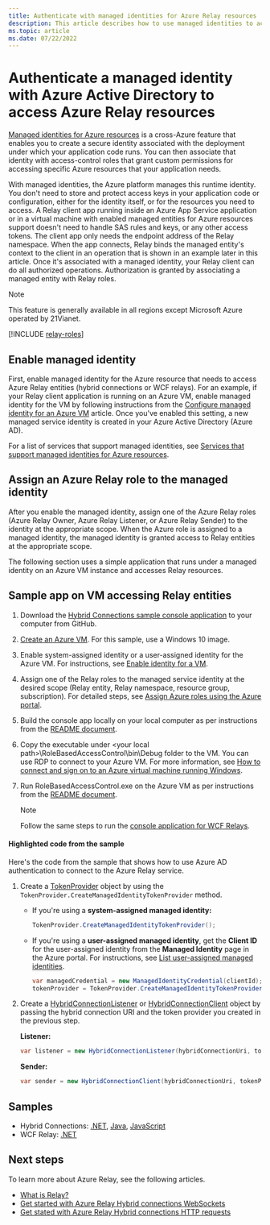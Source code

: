```yaml
---
title: Authenticate with managed identities for Azure Relay resources 
description: This article describes how to use managed identities to access with Azure Relay resources.
ms.topic: article
ms.date: 07/22/2022
---
```


# Authenticate a managed identity with Azure Active Directory to access Azure Relay resources 
[Managed identities for Azure resources](../active-directory/managed-identities-azure-resources/overview.md) is a cross-Azure feature that enables you to create a secure identity associated with the deployment under which your application code runs. You can then associate that identity with access-control roles that grant custom permissions for accessing specific Azure resources that your application needs.

With managed identities, the Azure platform manages this runtime identity. You don't need to store and protect access keys in your application code or configuration, either for the identity itself, or for the resources you need to access. A Relay client app running inside an Azure App Service application or in a virtual machine with enabled managed entities for Azure resources support doesn't need to handle SAS rules and keys, or any other access tokens. The client app only needs the endpoint address of the Relay namespace. When the app connects, Relay binds the managed entity's context to the client in an operation that is shown in an example later in this article. Once it's associated with a managed identity, your Relay client can do all authorized operations. Authorization is granted by associating a managed entity with Relay roles.

> [!NOTE]
> This feature is generally available in all regions except Microsoft Azure operated by 21Vianet. 

[!INCLUDE [relay-roles](./includes/relay-roles.md)]

## Enable managed identity
First, enable managed identity for the Azure resource that needs to access Azure Relay entities (hybrid connections or WCF relays). For an example, if your Relay client application is running on an Azure VM, enable managed identity for the VM by following instructions from the [Configure managed identity for an Azure VM](../active-directory/managed-identities-azure-resources/qs-configure-portal-windows-vm.md) article. Once you've enabled this setting, a new managed service identity is created in your Azure Active Directory (Azure AD).

For a list of services that support managed identities, see [Services that support managed identities for Azure resources](../active-directory/managed-identities-azure-resources/services-support-managed-identities.md).

## Assign an Azure Relay role to the managed identity
After you enable the managed identity, assign one of the Azure Relay roles (Azure Relay Owner, Azure Relay Listener, or Azure Relay Sender) to the identity at the appropriate scope. When the Azure role is assigned to a managed identity, the managed identity is granted access to Relay entities at the appropriate scope.

The following section uses a simple application that runs under a managed identity on an Azure VM instance and accesses Relay resources.

## Sample app on VM accessing Relay entities

1. Download the [Hybrid Connections sample console application](https://github.com/Azure/azure-relay/tree/master/samples/hybrid-connections/dotnet/rolebasedaccesscontrol) to your computer from GitHub.
1. [Create an Azure VM](../virtual-machines/windows/quick-create-portal.md). For this sample, use a Windows 10 image. 
1. Enable system-assigned identity or a user-assigned identity for the Azure VM. For instructions, see [Enable identity for a VM](../active-directory/managed-identities-azure-resources/qs-configure-portal-windows-vm.md). 
1. Assign one of the Relay roles to the managed service identity at the desired scope (Relay entity, Relay namespace, resource group, subscription). For detailed steps, see [Assign Azure roles using the Azure portal](../role-based-access-control/role-assignments-portal.md).
1. Build the console app locally on your local computer as per instructions from the [README document](https://github.com/Azure/azure-relay/tree/master/samples/hybrid-connections/dotnet/rolebasedaccesscontrol#rolebasedaccesscontrol-hybrid-connection-sample). 
1. Copy the executable under \<your local path\>\RoleBasedAccessControl\bin\Debug folder to the VM. You can use RDP to connect to your Azure VM. For more information, see [How to connect and sign on to an Azure virtual machine running Windows](../virtual-machines/windows/connect-logon.md).
1. Run RoleBasedAccessControl.exe on the Azure VM as per instructions from the [README document](https://github.com/Azure/azure-relay/tree/master/samples/hybrid-connections/dotnet/rolebasedaccesscontrol#rolebasedaccesscontrol-hybrid-connection-sample). 

    > [!NOTE]
    > Follow the same steps to run the [console application for WCF Relays](https://github.com/Azure/azure-relay/tree/master/samples/wcf-relay/RoleBasedAccessControl).

#### Highlighted code from the sample
Here's the code from the sample that shows how to use Azure AD authentication to connect to the Azure Relay service.  

1. Create a [TokenProvider](/dotnet/api/microsoft.azure.relay.tokenprovider) object by using the `TokenProvider.CreateManagedIdentityTokenProvider` method. 
    
    - If you're using a **system-assigned managed identity:**
        ```csharp
        TokenProvider.CreateManagedIdentityTokenProvider();
        ```
    - If you're using a **user-assigned managed identity**, get the **Client ID** for the user-assigned identity from the **Managed Identity** page in the Azure portal. For instructions, see [List user-assigned managed identities](../active-directory/managed-identities-azure-resources/how-manage-user-assigned-managed-identities.md?pivots=identity-mi-methods-azp#list-user-assigned-managed-identities).
        ```csharp
        var managedCredential = new ManagedIdentityCredential(clientId);
        tokenProvider = TokenProvider.CreateManagedIdentityTokenProvider(managedCredential);    
        ```
1. Create a [HybridConnectionListener](/dotnet/api/microsoft.azure.relay.hybridconnectionlistener.-ctor#Microsoft_Azure_Relay_HybridConnectionListener__ctor_System_Uri_Microsoft_Azure_Relay_TokenProvider_)  or [HybridConnectionClient](/dotnet/api/microsoft.azure.relay.hybridconnectionclient.-ctor#microsoft-azure-relay-hybridconnectionclient-ctor(system-uri-microsoft-azure-relay-tokenprovider)) object by passing the hybrid connection URI and the token provider you created in the previous step.

    **Listener:**
    ```csharp
    var listener = new HybridConnectionListener(hybridConnectionUri, tokenProvider);    
    ```
    
    **Sender:**
    ```csharp
    var sender = new HybridConnectionClient(hybridConnectionUri, tokenProvider);    
    ```

## Samples

- Hybrid Connections: [.NET](https://github.com/Azure/azure-relay/tree/master/samples/hybrid-connections/dotnet/rolebasedaccesscontrol), [Java](https://github.com/Azure/azure-relay/tree/master/samples/hybrid-connections/java/role-based-access-control), [JavaScript](https://github.com/Azure/azure-relay/tree/master/samples/hybrid-connections/node/rolebasedaccesscontrol)
- WCF Relay: [.NET](https://github.com/Azure/azure-relay/tree/master/samples/wcf-relay/RoleBasedAccessControl)

## Next steps
To learn more about Azure Relay, see the following articles.
- [What is Relay?](relay-what-is-it.md)
- [Get started with Azure Relay Hybrid connections WebSockets](relay-hybrid-connections-dotnet-get-started.md)
- [Get stated with Azure Relay Hybrid connections HTTP requests](relay-hybrid-connections-http-requests-dotnet-get-started.md)



